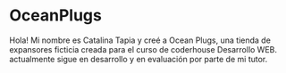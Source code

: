 # OceanPlugs
Hola!
Mi nombre es Catalina Tapia y creé a Ocean Plugs, una tienda de expansores ficticia creada para el curso de coderhouse Desarrollo WEB. 
actualmente sigue en desarrollo y en evaluación por parte de mi tutor.
